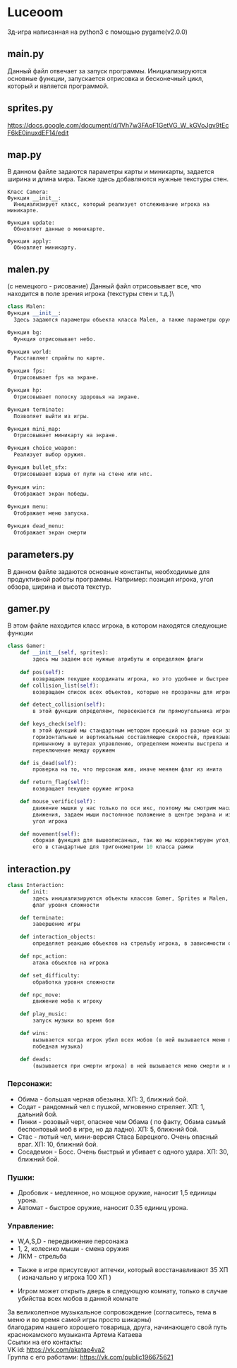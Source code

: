 # Luceoom
3д-игра написанная на python3 с помощью pygame(v2.0.0) 
  
  ## main.py
 Данный файл отвечает за запуск программы. Инициализируются основные функции, запускается отрисовка и бесконечный цикл, который и является программой.
  
  ## sprites.py 
   https://docs.google.com/document/d/1Vh7w3FAoF1GetVG_W_kGVoJgv9tEcF6kE0inuxdEF14/edit  
  
  ## map.py 
  В данном файле задаются параметры карты и миникарты, задается ширина и длина мира. Также здесь добавляются нужные текстуры стен.
  ```
  Класс Camera:
Функция __init__:
	Инициализирует класс, который реализует отслеживание игрока на миникарте.

Функция update:
	Обновляет данные о миникарте.

Функция apply:
	Обновляет миникарту.
```
  
  ## malen.py 
  (с немецкого - рисование) Данный файл отрисовывает все, что находится в поле зрения игрока (текстуры стен и т.д.)\
  ```python
  class Malen:
Функция __init__:
	Здесь задаются параметры объекта класса Malen, а также параметры оружия обоих видов.

Функция bg:
	Функция отрисовывает небо.

Функция world:
	Расставляет спрайты по карте.

Функция fps:
	Отрисовывает fps на экране.

Функция hp:
	Отрисовывает полоску здоровья на экране.

Функция terminate:
	Позволяет выйти из игры.

Функция mini_map:
	Отрисовывает миникарту на экране.

Функция choice_weapon:
	Реализует выбор оружия.

Функция bullet_sfx:
	Отрисовывает взрыв от пули на стене или нпс.
	
Функция win:
	Отображает экран победы.
	
Функция menu:
	Отображает меню запуска.

Функция dead_menu:
	Отображает экран смерти
  ```
  
  ## parameters.py
 В данном файле задаются основные константы, необходимые для продуктивной работы программы. Например: позиция игрока, угол обзора, ширина и высота текстур.
  
  ## gamer.py 
В этом файле находится класс игрока, в котором находятся следующие функции
```python
class Gamer:
	def __init__(self, sprites):
		здесь мы задаем все нужные атрибуты и определяем флаги
		
	def pos(self):
		возвращаем текущие координаты игрока, но это удобнее и быстрее при помощи встроенного декоратора, чтобы использовать функцию как атрибут класса
	def collision_list(self):
		возвращаем список всех объектов, которые не прозрачны для игрока, через которые нельзя ходить. Для удобства используем декоратор

	def detect_collision(self):
		в этой функции определяем, пересекается ли прямоугольника игрока (из инита) с прямоугольником тех или иных спрайтов (определен в классе каждого спрайта)

	def keys_check(self):
		в этой функций мы стандартным методом проекций на разные оси задаем
		горизонтальные и вертикальные составляющие скоростей, привязываем их к
		привычному в шутерах управлению, определяем моменты выстрела и
		переключение между оружием

	def is_dead(self):
		проверка на то, что персонаж жив, иначе меняем флаг из инита

	def return_flag(self):
		возвращает текущее оружие игрока

	def mouse_verific(self):
		движение мышки у нас только по оси икс, поэтому мы смотрим масштабность
		движения, задаем мыши постоянное положение в центре экрана и изменяем
		угол игрока

	def movement(self):
		сборная функция для вышеописанных, так же мы корректируем угол, помещая
		его в стандартные для тригонометрии 10 класса рамки
```
  
  ## interaction.py 
```python
class Interaction:
	def init:
		здесь инициализируются объекты классов Gamer, Sprites и Malen, а также
		флаг уровня сложности

	def terminate: 
		завершение игры

	def interaction_objects:
		определяет реакцию объектов на стрельбу игрока, в зависимости от их типа

	def npc_action:
		атака объектов на игрока

	def set_difficulty:
		обработка уровня сложности

	def npc_move:
		движение моба к игроку

	def play_music: 
		запуск музыки во время боя

	def wins: 
		вызывается когда игрок убил всех мобов (в ней вызывается меню победы и
		победная музыка)

	def deads:
		(вызывается при смерти игрока) в ней вызывается меню смерти и крик
```
  
### Персонажи:  
  * Обима - большая черная обезьяна. ХП: 3, ближний бой.  
  * Содат - рандомный чел с пушкой, мгновенно стреляет. ХП: 1, дальний бой.  
  * Пинки - розовый черт, опаснее чем Обама ( по факту, Обама самый беспонтовый моб в игре, но да ладно). ХП: 5, ближний бой.  
  * Стас - лютый чел, мини-версия Стаса Барецкого. Очень опасный враг. ХП: 10, ближний бой.  
  * Сосадемон - Босс. Очень быстрый и убивает с одного удара. ХП: 30, ближний бой.  
   
   ### Пушки:  
  * Дробовик - медленное, но мощное оружие, наносит 1,5 единицы урона.  
  * Автомат - быстрое оружие, наносит 0.35 единиц урона.  
  
### Управление:  
  * W,A,S,D - передвижение персонажа  
  * 1, 2, колесико мыши - смена оружия  
  * ЛКМ - стрельба  
  
+ Также в игре присутсвуют аптечки, который восстанавливают 35 ХП ( изначально у игрока 100 ХП )  
  
+ Игром может открыть дверь в следующую комнату, только в случае убийства всех мобов в данной комнате  
  
  
За великолепное музыкальное сопровождение (согласитесь, тема в меню и во время самой игры просто шикарны)   
благодарим нашего хорошего товарища, друга, начинающего свой путь краснокамского музыканта Артема Катаева  
Ссылки на его контакты:  
VK id: https://vk.com/akatae4va2  
Группа с его работами: https://vk.com/public196675621
